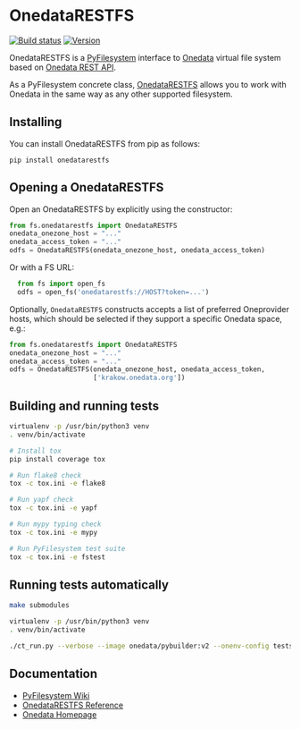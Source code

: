 # OnedataRESTFS

[![Build status](https://github.com/onedata/onedatarestfs/actions/workflows/workflow.yml/badge.svg)](https://github.com/onedata/onedatarestfs/actions)
[![Version](https://img.shields.io/pypi/pyversions/onedatarestfs.svg)](https://pypi.python.org/pypi/onedatarestfs)

OnedataRESTFS is a [PyFilesystem](https://www.pyfilesystem.org/) interface to
[Onedata](https://onedata.org) virtual file system based on [Onedata REST API](https://onedata.org/#/home/api/stable/oneprovider).

As a PyFilesystem concrete class, [OnedataRESTFS](https://github.com/onedata/onedatarestfs/)
allows you to work with Onedata in the same way as any other supported filesystem.

## Installing

You can install OnedataRESTFS from pip as follows:

```
pip install onedatarestfs
```

## Opening a OnedataRESTFS

Open an OnedataRESTFS by explicitly using the constructor:

```python
from fs.onedatarestfs import OnedataRESTFS
onedata_onezone_host = "..."
onedata_access_token = "..."
odfs = OnedataRESTFS(onedata_onezone_host, onedata_access_token)
```

Or with a FS URL:

```python
  from fs import open_fs
  odfs = open_fs('onedatarestfs://HOST?token=...')
```


Optionally, `OnedataRESTFS` constructs accepts a list of preferred Oneprovider
hosts, which should be selected if they support a specific Onedata space, e.g.:

```python
from fs.onedatarestfs import OnedataRESTFS
onedata_onezone_host = "..."
onedata_access_token = "..."
odfs = OnedataRESTFS(onedata_onezone_host, onedata_access_token,
                     ['krakow.onedata.org'])
```

## Building and running tests

```bash
virtualenv -p /usr/bin/python3 venv
. venv/bin/activate

# Install tox
pip install coverage tox

# Run flake8 check
tox -c tox.ini -e flake8

# Run yapf check
tox -c tox.ini -e yapf

# Run mypy typing check
tox -c tox.ini -e mypy

# Run PyFilesystem test suite
tox -c tox.ini -e fstest
```

## Running tests automatically

```bash
make submodules

virtualenv -p /usr/bin/python3 venv
. venv/bin/activate

./ct_run.py --verbose --image onedata/pybuilder:v2 --onenv-config tests/test_env_config.yaml --no-clean -s --suite flake8 --suite yapf --suite mypy --suite tests
```

## Documentation

- [PyFilesystem Wiki](https://www.pyfilesystem.org)
- [OnedataRESTFS Reference](http://onedatarestfs.readthedocs.io/en/latest/)
- [Onedata Homepage](https://onedata.org)